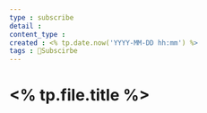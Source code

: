 ```yaml
---
type : subscribe
detail : 
content_type :
created : <% tp.date.now('YYYY-MM-DD hh:mm') %>
tags : 📒Subscirbe
---
```


# <% tp.file.title %>

